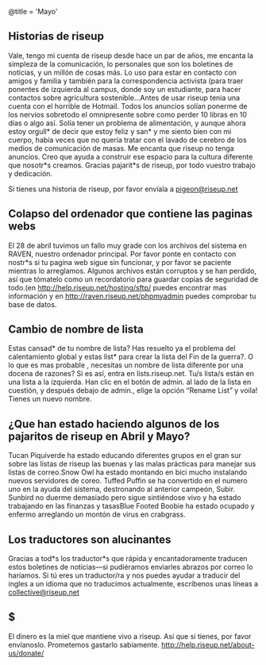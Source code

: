@title = 'Mayo'

## Historias de riseup

Vale, tengo mi cuenta de riseup desde hace un par de años, me encanta la simpleza de
la comunicación, lo personales que son los boletines de noticias, y un millón de
cosas más.
Lo uso para estar en contacto con amigos y familia y también para la correspondencia activista (para traer ponentes de izquierda al campus, donde soy un estudiante, para hacer contactos sobre agricultura sostenible…Antes de usar riseup tenia una cuenta con el horrible de Hotmail. Todos los anuncios solían ponerme de los nervios sobretodo el omnipresente sobre como perder 10 libras en 10 días o algo
así. Solía tener un problema de alimentación, y aunque ahora estoy orgull\* de decir que estoy feliz y san\* y me siento bien con mi cuerpo, había veces que no quería tratar con el lavado de cerebro de los medios de comunicación de masas. Me encanta que riseup no tenga anuncios. Creo que ayuda a construir ese espacio para la cultura diferente que nosotr\*s creamos. Gracias pajarit\*s de riseup, por todo vuestro trabajo y dedicación.

Si tienes una historia de riseup, por favor envíala a pigeon@riseup.net


## Colapso del ordenador que contiene las paginas webs

El 28 de abril tuvimos un fallo muy grade con los archivos del sistema en RAVEN, nuestro ordenador principal. Por favor ponte en contacto con nostr\*s si tu pagina web sigue sin funcionar, y por favor se paciente mientras lo arreglamos. Algunos archivos están corruptos y se han perdido, así que tómatelo como un recordatorio para guardar copias de seguridad de todo.(en http://help.riseup.net/hosting/sftp/
puedes encontrar mas información y en http://raven.riseup.net/phpmyadmin puedes comprobar tu base de datos.


## Cambio de nombre de lista

Estas cansad\* de tu nombre de lista? Has resuelto ya el problema del calentamiento global y estas list\* para crear la lista del Fin de la guerra?. O lo que es mas probable , necesitas un nombre de lista diferente por una docena de razones? Si es así, entra en lists.riseup.net. Tu/s lista/s están en una lista a la izquierda. Han clic en el botón de admin. al lado de la lista en cuestión, y después debajo de admin., elige la opción “Rename List” y voila! Tienes un nuevo nombre.


## ¿Que han estado haciendo algunos de los pajaritos de riseup en Abril y Mayo?

Tucan Piquiverde ha estado educando diferentes grupos en el gran sur sobre las listas de riseup las buenas y las malas prácticas para manejar sus listas de correo.Snow Owl ha estado montando en bici mucho instalando nuevos servidores de coreo. Tuffed Puffin se ha convertido en el numero uno en la ayuda del sistema, destronando al anterior campeón, Subir. Sunbird no duerme demasiado pero sigue
sintiéndose vivo y ha estado trabajando en las finanzas y tasasBlue Footed Boobie ha estado ocupado y enfermo arreglando un montón de virus en crabgrass.


## Los traductores son alucinantes

Gracias a tod\*s los traductor\*s que rápida y encantadoramente traducen estos boletines de noticias—si pudiéramos enviarles abrazos por correo lo haríamos. Si tú eres un traductor/ra y nos puedes ayudar a traducir del ingles a un idioma que no traducimos actualmente, escríbenos unas líneas a collective@riseup.net


## $

El dinero es la miel que mantiene vivo a riseup. Así que si tienes, por favor envíanoslo. Prometemos gastarlo sabiamente.
http://help.riseup.net/about-us/donate/
